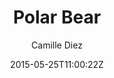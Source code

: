 ---
title: "Polar Bear"
github: https://github.com/diezcami/polar-bear-theme/
demo: https://diezcami.github.io/polar-bear-theme
author: Camille Diez

ssg:
  - Jekyll
cms:
  - No Cms
date: 2015-05-25T11:00:22Z
github_branch: master
description: ":snowflake: A lightweight theme for Jekyll"
stale: true
---